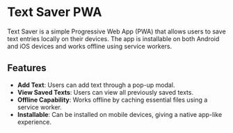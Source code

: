 # Text Saver PWA

Text Saver is a simple Progressive Web App (PWA) that allows users to save text entries locally on their devices. The app is installable on both Android and iOS devices and works offline using service workers.

## Features

- **Add Text**: Users can add text through a pop-up modal.
- **View Saved Texts**: Users can view all previously saved texts.
- **Offline Capability**: Works offline by caching essential files using a service worker.
- **Installable**: Can be installed on mobile devices, giving a native app-like experience.
